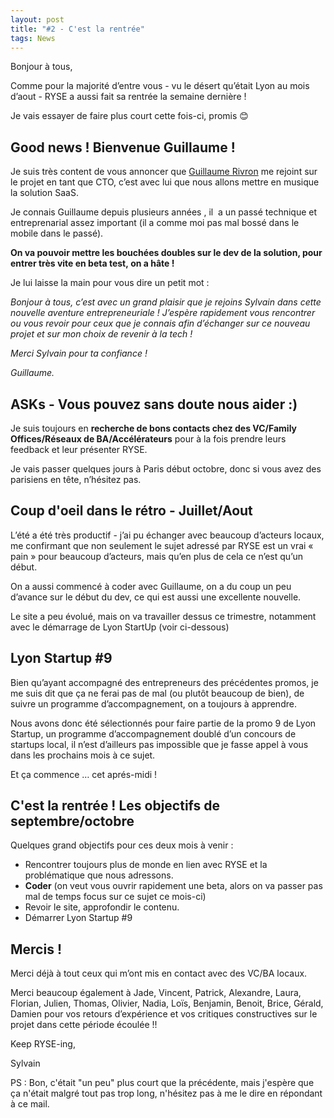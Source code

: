 ```yaml
---
layout: post
title: "#2 - C'est la rentrée"
tags: News
---
```

Bonjour à tous,

Comme pour la majorité d’entre vous - vu le désert qu’était Lyon au mois d’aout - RYSE a aussi fait sa rentrée la semaine dernière !

Je vais essayer de faire plus court cette fois-ci, promis 😊

## Good news ! Bienvenue Guillaume !

Je suis très content de vous annoncer que [Guillaume Rivron](https://www.linkedin.com/in/grivron/?utm_source=hs_email&utm_medium=email&_hsenc=p2ANqtz--MooFFdcZmvAj_4regRSlGjYJH3jeAVf7k-96Pj2zU6GMO-VtJgrN4pWind3a9KXZcLxBT) me rejoint sur le projet en tant que CTO, c’est avec lui que nous allons mettre en musique la solution SaaS.

Je connais Guillaume depuis plusieurs années , il  a un passé technique et entreprenarial assez important (il a comme moi pas mal bossé dans le mobile dans le passé).

**On va pouvoir mettre les bouchées doubles sur le dev de la solution, pour entrer très vite en beta test, on a hâte !**

Je lui laisse la main pour vous dire un petit mot :

*Bonjour à tous, c’est avec un grand plaisir que je rejoins Sylvain dans cette nouvelle aventure entrepreneuriale ! J’espère rapidement vous rencontrer ou vous revoir pour ceux que je connais afin d’échanger sur ce nouveau projet et sur mon choix de revenir à la tech !*

*Merci Sylvain pour ta confiance !*

*Guillaume.*

## ASKs - Vous pouvez sans doute nous aider :)

Je suis toujours en **recherche de bons contacts chez des VC/Family Offices/Réseaux de BA/Accélérateurs** pour à la fois prendre leurs feedback et leur présenter RYSE.

Je vais passer quelques jours à Paris début octobre, donc si vous avez des parisiens en tête, n’hésitez pas.

## **Coup d'oeil dans le rétro - Juillet/Aout**

L’été a été très productif - j’ai pu échanger avec beaucoup d’acteurs locaux, me confirmant que non seulement le sujet adressé par RYSE est un vrai « pain » pour beaucoup d’acteurs, mais qu’en plus de cela ce n’est qu’un début.

On a aussi commencé à coder avec Guillaume, on a du coup un peu d’avance sur le début du dev, ce qui est aussi une excellente nouvelle.

Le site a peu évolué, mais on va travailler dessus ce trimestre, notamment avec le démarrage de Lyon StartUp (voir ci-dessous)

## **Lyon Startup #9**

Bien qu’ayant accompagné des entrepreneurs des précédentes promos, je me suis dit que ça ne ferai pas de mal (ou plutôt beaucoup de bien), de suivre un programme d’accompagnement, on a toujours à apprendre.

Nous avons donc été sélectionnés pour faire partie de la promo 9 de Lyon Startup, un programme d’accompagnement doublé d’un concours de startups local, il n’est d’ailleurs pas impossible que je fasse appel à vous dans les prochains mois à ce sujet.

Et ça commence … cet aprés-midi !

## **C'est la rentrée ! Les objectifs de septembre/octobre**

Quelques grand objectifs pour ces deux mois à venir :

* Rencontrer toujours plus de monde en lien avec RYSE et la problématique que nous adressons.
* **Coder** (on veut vous ouvrir rapidement une beta, alors on va passer pas mal de temps focus sur ce sujet ce mois-ci)
* Revoir le site, approfondir le contenu.
* Démarrer Lyon Startup #9

## **Mercis !**

Merci déjà à tout ceux qui m’ont mis en contact avec des VC/BA locaux.

Merci beaucoup également à Jade, Vincent, Patrick, Alexandre, Laura, Florian, Julien, Thomas, Olivier, Nadia, Loïs, Benjamin, Benoit, Brice, Gérald, Damien pour vos retours d’expérience et vos critiques constructives sur le projet dans cette période écoulée !!

Keep RYSE-ing,

Sylvain

PS : Bon, c'était "un peu" plus court que la précédente, mais j'espère que ça n'était malgré tout pas trop long, n'hésitez pas à me le dire en répondant à ce mail.